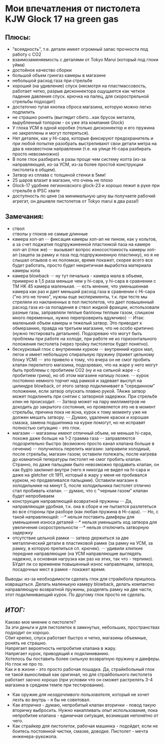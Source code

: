 # Мои впечатления от пистолета KJW Glock 17 на green gas

## Плюсы:
* "всеядность", т.е. детали имеет огромный запас прочности под работу с CO2
* взаимозаменяемость с деталями от Tokyo Marui (который под глоки уйма)
* достойное качество сборки
* большой объем грингаз камеры в магазине
* небольшой расход газа при стрельбе
* хороший (на удивление) спуск (несмотря на пластмассовость, работает четко, разрыв дисконнектора ощущается как четкое падение давления спуск. крючка на палец, для скорострельной стрельбы подходит)
* достаточно тугая кнопка сброса магазина, которую можно легко подпилить
* не страшно ронять (выглядит сбито...как брусок металла, вырубленный топором - ох уже эта компания Glock)
* У глока УСМ в одной коробке (только дисконнектор и его пружина не закреплены и могут потеряться).
* Нет деталек, как у Hi-capa, которые фиксируют предохранитель и при любой попытке разобрать выстреливают свои детали метра на два в неизвестном направлении (т.е. на улице Hi-capa разбирать просто невозмножно)
* В поле глок разбирать в разы проще чем систему колта (из-за направляющей, из-за УСМ, из-за более простой конструкции пистолета в общем).
* Затвор из сплава с толщиной стенки в 5мм!
* 25 шаров влазит в магазин, что очень не плохо
* Glock-17 удобнее легионовского glock-23 и хорошо лежит в руке при стрельбе в IPSC хвате
* доступность по цене (за минимальную цену вы получаете рабочий агрегат, он дешевле пистолетов от Tokyo marui в два раза!)

## Замечания:
* ствол  
  стволы у глоков не самые длинные
* камера хоп-ап
⋅⋅⋅ фиксация камеры хоп-ап не пином, как у кольтов, а за счет поджатия подпружиненной пластинкой паза на камере хоп-ап (глок же)
⋅⋅⋅ вызывает вопрос износостоикость камеры хоп-ап (зацепа за рамку и паза под подпружиненную пластинку), но я не слышал отзывов о их поломках, время покажет, скорее всего все будет работать, просто будет некритичная выработка материала камеры хопа
* камера blowback
⋅⋅⋅ ну тут печалька - камера мала в объеме, примерно в 1,5 раза меньше чем у hi-capa, у hi-capa в сравнении с TM HK 45 камера маленькая.
⋅⋅⋅ есть мнение, что уменьшенная камера как раз и дает меньший расход газа в сравнении с Hi-capa ("но это не точно", нужны еще эксперименты, т.к. при тесте мы стреляли из накланенных в пол пистолетов, что дает повышенный расход газа из-за попадения в ствол жидкой фракции, использовали разные газы, заправляли теплые баллоны теплым газом, слишком много переменных, нужно перепроверить вдумчиво)
⋅⋅⋅ Итак: маленький объем камеры и тяжелый затвор. Это приводит к обмерзанию, правда на третьем магазине, что не особо критично (нужно тестировать детальнее). Подозреваю что могут быть проблемы при работе на холоде, при работе не из горизонтального положения пистолета (через тройку пистолеток будет понятно).
* бескурковый глок с внутренним курком
⋅⋅⋅ внутренний курок мал, легок и имеет небольшую спиральную пружину (привет цельному блоку УСМ)
⋅⋅⋅ это привело к тому, что вчера он не смог пробить клапан перелитого магазина, подозреваю, что на жаре у него могут быть проблемы с пробитием СО2 (ну и на сильной жаре - с пробитием грина), но об этом магазине напишу позже.
⋅⋅⋅ курок постоянно немного торчит над рамкой и задевает выспуп на цилиндре blowback, от этого затвор подклинивает в "серединном" положении, если затвор опускать плавно рукой. ТАкже затвор может подклинить при снятии с затворной задержки. При стрельбе клин не происходит.
⋅⋅⋅ Затвор может на пару миллиметров не доходить до закрытого состояния, но проявляется это не в момент стрельбы, причина пока не ясна, курок к тому моменту уже не должен мешать затвору.
⋅⋅⋅ Думаю, удаление краски и хорошая смазка, замена подшипника на курке помогут, но не исправят полностью ситуацию - это глок.
* магазин
⋅⋅⋅ магазины имеют отличный объем, не меньше hi-capa, похоже даже больше на 1-2 грамма газа
⋅⋅⋅ заправляются подозрительно быстро (возможно просто канал клапана больше в сечении)
⋅⋅⋅ получилось перелить магазин: заправили холодный, после стрельбы, магазин газом; оставили полежать; после нагрева до комнатной тепературы пистолет не смог пробить клапан. Странно, по даже пальцами было невозможно продавить клапан, он как будто заклинил внутри (чего я никогда не видел на hi-capa и даже на gletcher clt 1911, который в жару у меня не пробивался курком, но продавливался пальцами). Оставили магазин в холодильнике на минут 5, после холодильника пистолет отлично стал пробивать клапан.
⋅⋅⋅ думаю, что с "черным газом" клапан будет непробиваем
* конструкция направляющей возвратной пружины
⋅⋅⋅ Да, направляющая удобная, т.к. она в сборе и не пытается разлететься во все стороны при разборе (как любая пружина в Hi-capa).
⋅⋅⋅ Но, с такой направляющей:
⋅⋅⋅* нельзя поставить дамферы для уменьшения износа деталей
⋅⋅⋅* нельзя уменьшить ход затвора для увеличения скорострельности
⋅⋅⋅* нельзя отключить затворную задержку
* отсутствие цельной рамки
⋅⋅⋅ затвор держиться за две металлический детали в пластиковой рамке (за рамку на УСМ, за рамку, в которую препиться сп. крючек).
⋅⋅⋅ удивили хлипкие передние направляющие (на УСМ направляющие выглядять надежно, а основная нагрузка как раз на этих, так что - терпимо). БУдет ли со временем повышенный износ направлящем, затвора, посадочных мест в рамке - покажет время.

Выводы: из-за необходимости сделать глок для страйкбола пришлось извращаться. Делать маленькую камеру blowback, делать компактно направляющую возвратной пружины, разделять рамку на две части, этот подклинивающий курок. По другому глок просто не сделать.

## _ИТОГ:_
Каково мое мнение о пистолете?  
За эти деньги и для пистолеток в замкнутых, небольших, пространствах подходит он хорошо.  
Сбит крепко, спуск работает быстро и четко, магазины объемные, ронять не страшно.  
Напрягает вероятность непробития клапана в жару.  
Напрягает курок, приводящий к подклиниванию.  
Хотелось бы поставить более сильную возвратную пружину и дамферы.  
Но глок не про то.  
Как и в жизни - это просто рабочая лошадка. Да, страйкбольный глок не такой выносливый как оригинал, но для страйбольного пистолета работает заочно хорошо (при условии что он сможет растрелять 3-4 магазина в среднем темпе при тестировании).  

* Как оружие _для незадачливого пользователя_, который не хочет лезть во внутрь - я бы не советовал.
* Как _вторичка_ - думаю, непробитый клапан вторички - повод такую вторичку выбросить. Нужно накапливать опыт использования, пока непробитие клапана - единичная ситуация, возникшая непонятно от чего.
* Как страйкер _для пистолеток_, рабочая машинка - подойдет, если не боитесь постоянной чистки, смазке, доводке. Пистолет - мечта инженера-рукожопа.
